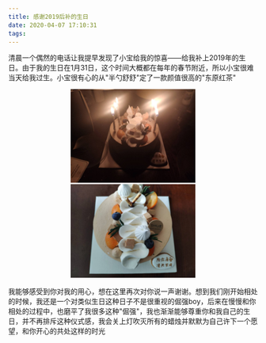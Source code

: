 ```yaml
---
title: 感谢2019后补的生日
date: 2020-04-07 17:10:31
tags:
---
```


清晨一个偶然的电话让我提早发现了小宝给我的惊喜——给我补上2019年的生日。由于我的生日在1月31日，这个时间大概都在每年的春节附近，所以小宝很难当天给我过生。小宝很有心的从"半勺舒舒"定了一款颜值很高的"东原红茶"

<div align="center">
<img src="感谢2019后补的生日/image/01.jpg" width = "50%" height = "50%"/>
</div>

<div align="center">
<img src="感谢2019后补的生日/image/02.jpg" width = "50%" height = "50%"/>
</div>

我能够感受到你对我的用心，想在这里再次对你说一声谢谢。想到我们刚开始相处的时候，我还是一个对类似生日这种日子不是很重视的倔强boy，后来在慢慢和你相处的过程中，也磨平了我很多这种"倔强"，我也渐渐能够尊重你和我自己的生日，并不再排斥这种仪式感，我会关上灯吹灭所有的蜡烛并默默为自己许下一个愿望，和你开心的共处这样的时光



